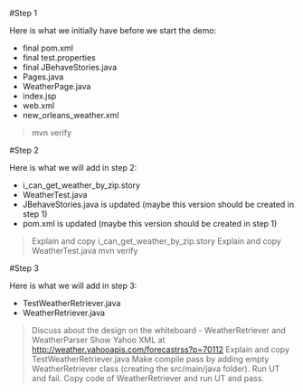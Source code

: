 #Step 1

Here is what we initially have before we start the demo:

*	final pom.xml
* 	final test.properties
*	final JBehaveStories.java
*	Pages.java
*	WeatherPage.java
*	index.jsp
*	web.xml
*	new_orleans_weather.xml

>	mvn verify

#Step 2

Here is what we will add in step 2:

* i_can_get_weather_by_zip.story
* WeatherTest.java
* JBehaveStories.java is updated (maybe this version should be created in step 1)
* pom.xml is updated (maybe this version should be created in step 1)

>	Explain and copy i_can_get_weather_by_zip.story
>	Explain and copy WeatherTest.java
>	mvn verify

#Step 3

Here is what we will add in step 3:

*	TestWeatherRetriever.java
*	WeatherRetriever.java

>	Discuss about the design on the whiteboard - WeatherRetriever and WeatherParser
>	Show Yahoo XML at http://weather.yahooapis.com/forecastrss?p=70112
>	Explain and copy TestWeatherRetriever.java
>	Make compile pass by adding empty WeatherRetriever class (creating the src/main/java folder). Run UT and fail.
>	Copy code of WeatherRetriever and run UT and pass.